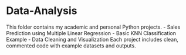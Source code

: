 # Data-Analysis
This folder contains my academic and personal Python projects. - Sales Prediction using Multiple Linear Regression - Basic KNN Classification Example - Data Cleaning and Visualization  Each project includes clean, commented code with example datasets and outputs.
